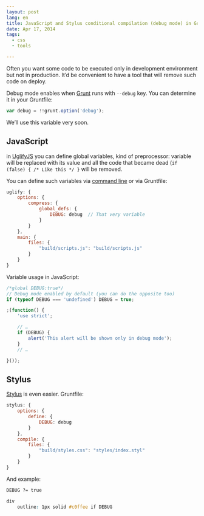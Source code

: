 ```yaml
---
layout: post
lang: en
title: JavaScript and Stylus conditional compilation (debug mode) in Grunt
date: Apr 17, 2014
tags: 
  - css
  - tools

---
```


Often you want some code to be executed only in development environment but not in production. It’d be convenient to have a tool that will remove such code on deploy.

Debug mode enables when [Grunt](http://gruntjs.com/) runs with `--debug` key. You can determine it in your Gruntfile:

```javascript
var debug = !!grunt.option('debug');
```

We’ll use this variable very soon.

## JavaScript

in [UglifyJS](https://github.com/mishoo/UglifyJS) you can define global variables, kind of preprocessor: variable will be replaced with its value and all the code that became dead (`if (false) { /* Like this */ }` will be removed.

You can define such variables via [command line](https://github.com/mishoo/UglifyJS#usage) or via Gruntfile:

```javascript
uglify: {
	options: {
		compress: {
			global_defs: {
				DEBUG: debug  // That very variable
			}
		}
	},
	main: {
		files: {
			"build/scripts.js": "build/scripts.js"
		}
	}
}
```

Variable usage in JavaScript:

```javascript
/*global DEBUG:true*/
// Debug mode enabled by default (you can do the opposite too)
if (typeof DEBUG === 'undefined') DEBUG = true;

;(function() {
	'use strict';

	// …
	if (DEBUG) {
		alert('This alert will be shown only in debug mode');
	}
	// …

}());
```

## Stylus

[Stylus](http://learnboost.github.io/stylus/) is even easier. Gruntfile:

```javascript
stylus: {
	options: {
		define: {
			DEBUG: debug
		}
	},
	compile: {
		files: {
			"build/styles.css": "styles/index.styl"
		}
	}
}
```

And example:

```css
DEBUG ?= true

div
	outline: 1px solid #c0ffee if DEBUG
```
